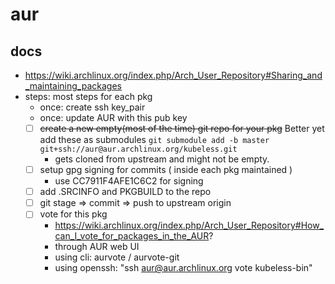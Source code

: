 # aur


## docs
- https://wiki.archlinux.org/index.php/Arch_User_Repository#Sharing_and_maintaining_packages
- steps: most steps for each pkg
  - once: create ssh key_pair
  - once:  update AUR with this pub key
  - [ ] ~~create a new empty(most of the time) git repo for your pkg~~ Better yet add these as submodules `git submodule add -b master git+ssh://aur@aur.archlinux.org/kubeless.git`
    - gets cloned from upstream and might not be empty.
  - [ ] setup gpg signing for commits ( inside each pkg maintained )
    - use CC7911F4AFE1C6C2 for signing
  - [ ] add .SRCINFO and PKGBUILD to the repo
  - [ ] git stage => commit => push to upstream origin
  - [ ] vote for this pkg
    - https://wiki.archlinux.org/index.php/Arch_User_Repository#How_can_I_vote_for_packages_in_the_AUR?
    - through AUR web UI
    - using cli: aurvote / aurvote-git
    - using openssh: "ssh aur@aur.archlinux.org vote kubeless-bin"


